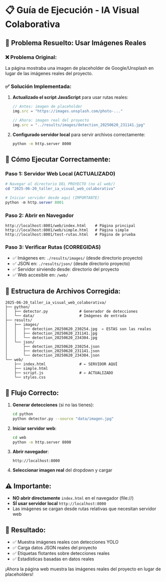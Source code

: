 # 📋 Guía de Ejecución - IA Visual Colaborativa

## 🚀 Problema Resuelto: Usar Imágenes Reales

### ❌ Problema Original:
La página mostraba una imagen de placeholder de Google/Unsplash en lugar de las imágenes reales del proyecto.

### ✅ Solución Implementada:

1. **Actualizado el script JavaScript** para usar rutas reales:
   ```javascript
   // Antes: imagen de placeholder
   img.src = "https://images.unsplash.com/photo-..."
   
   // Ahora: imagen real del proyecto
   img.src = "../results/images/detection_20250620_231141.jpg"
   ```

2. **Configurado servidor local** para servir archivos correctamente:
   ```bash
   python -m http.server 8000
   ```

## 🔧 Cómo Ejecutar Correctamente:

### **Paso 1: Servidor Web Local (ACTUALIZADO)**
```powershell
# Navegar al directorio DEL PROYECTO (no al web/)
cd "2025-06-20_taller_ia_visual_web_colaborativa"

# Iniciar servidor desde aquí (IMPORTANTE)
python -m http.server 8001
```

### **Paso 2: Abrir en Navegador**
```
http://localhost:8001/web/index.html    # Página principal
http://localhost:8001/web/simple.html   # Página simple
http://localhost:8001/test-rutas.html   # Página de prueba
```

### **Paso 3: Verificar Rutas (CORREGIDAS)**
- ✅ Imágenes en: `./results/images/` (desde directorio proyecto)
- ✅ JSON en: `./results/json/` (desde directorio proyecto)  
- ✅ Servidor sirviendo desde: directorio del proyecto
- ✅ Web accesible en: `/web/`

## 📁 Estructura de Archivos Corregida:

```
2025-06-20_taller_ia_visual_web_colaborativa/
├── python/
│   ├── detector.py              # Generador de detecciones
│   └── data/                    # Imágenes de entrada
├── results/
│   ├── images/
│   │   ├── detection_20250620_230254.jpg  ← ESTAS son las reales
│   │   ├── detection_20250620_231141.jpg
│   │   └── detection_20250620_234304.jpg
│   └── json/
│       ├── detection_20250620_230254.json
│       ├── detection_20250620_231141.json
│       └── detection_20250620_234304.json
└── web/
    ├── index.html               # ← SERVIDOR AQUÍ
    ├── simple.html
    ├── script.js                # ← ACTUALIZADO
    └── styles.css
```

## 🔄 Flujo Correcto:

1. **Generar detecciones** (si no las tienes):
   ```bash
   cd python
   python detector.py --source "data/imagen.jpg"
   ```

2. **Iniciar servidor web**:
   ```bash
   cd web
   python -m http.server 8000
   ```

3. **Abrir navegador**:
   ```
   http://localhost:8000
   ```

4. **Seleccionar imagen real** del dropdown y cargar

## ⚠️ Importante:

- **NO abrir directamente** `index.html` en el navegador (file://)
- **SÍ usar servidor local** `http://localhost:8000`
- Las imágenes se cargan desde rutas relativas que necesitan servidor web

## 🎯 Resultado:
- ✅ Muestra imágenes reales con detecciones YOLO
- ✅ Carga datos JSON reales del proyecto
- ✅ Etiquetas flotantes sobre detecciones reales
- ✅ Estadísticas basadas en datos reales

¡Ahora la página web muestra las imágenes reales del proyecto en lugar de placeholders!

